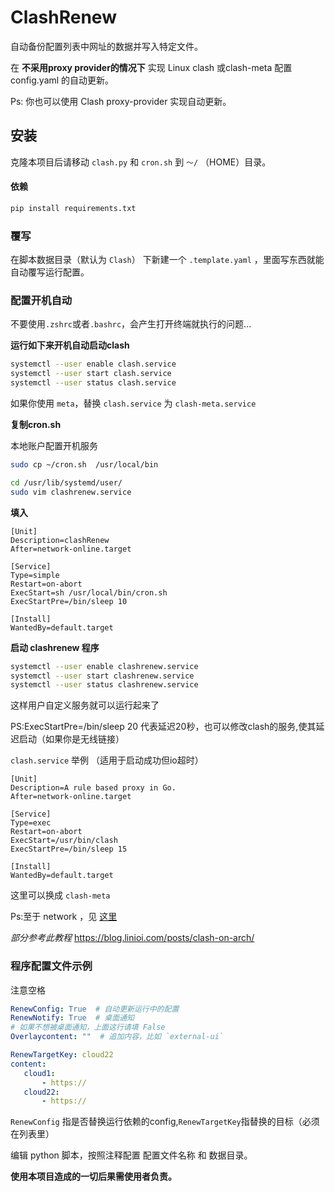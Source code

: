 # ClashRenew

自动备份配置列表中网址的数据并写入特定文件。

在 **不采用proxy provider的情况下** 实现 Linux clash 或clash-meta 配置 config.yaml 的自动更新。

Ps: 你也可以使用 Clash proxy-provider 实现自动更新。

## 安装

克隆本项目后请移动 `clash.py` 和 `cron.sh` 到 ```～/``` （HOME）目录。

#### 依赖

```bash
pip install requirements.txt
```

### 覆写

在脚本数据目录（默认为 `Clash`） 下新建一个 `.template.yaml` ，里面写东西就能自动覆写运行配置。

### 配置开机自动

不要使用```.zshrc```或者```.bashrc```，会产生打开终端就执行的问题...

**运行如下来开机自动启动clash**

```bash
systemctl --user enable clash.service
systemctl --user start clash.service
systemctl --user status clash.service
```

如果你使用 `meta`，替换 `clash.service` 为 `clash-meta.service`

**复制cron.sh**

本地账户配置开机服务

```bash
sudo cp ~/cron.sh  /usr/local/bin
```

```bash
cd /usr/lib/systemd/user/
sudo vim clashrenew.service
```

**填入**

```service
[Unit]
Description=clashRenew
After=network-online.target

[Service]
Type=simple
Restart=on-abort
ExecStart=sh /usr/local/bin/cron.sh
ExecStartPre=/bin/sleep 10

[Install]
WantedBy=default.target

```

**启动 clashrenew 程序**

```bash
systemctl --user enable clashrenew.service
systemctl --user start clashrenew.service
systemctl --user status clashrenew.service
```

这样用户自定义服务就可以运行起来了

PS:ExecStartPre=/bin/sleep 20 代表延迟20秒，也可以修改clash的服务,使其延迟启动（如果你是无线链接）

`clash.service` 举例 （适用于启动成功但io超时）

```service
[Unit]
Description=A rule based proxy in Go.
After=network-online.target

[Service]
Type=exec
Restart=on-abort
ExecStart=/usr/bin/clash
ExecStartPre=/bin/sleep 15

[Install]
WantedBy=default.target
```

这里可以换成 `clash-meta`

Ps:至于 network ，见 [这里](https://access.redhat.com/documentation/zh-cn/red_hat_enterprise_linux/8/html/configuring_and_managing_networking/systemd-network-targets-and-services_configuring-and-managing-networking)

*部分参考此教程*
<https://blog.linioi.com/posts/clash-on-arch/>

### 程序配置文件示例

注意空格

```yaml
RenewConfig: True  # 自动更新运行中的配置
RenewNotify: True  # 桌面通知
# 如果不想被桌面通知，上面这行请填 False
Overlaycontent: ""  # 追加内容，比如 `external-ui`

RenewTargetKey: cloud22
content:
   cloud1:
       - https://
   cloud22:
       - https://
```

```RenewConfig``` 指是否替换运行依赖的config,```RenewTargetKey```指替换的目标（必须在列表里）

编辑 python 脚本，按照注释配置 配置文件名称 和 数据目录。

**使用本项目造成的一切后果需使用者负责。**
